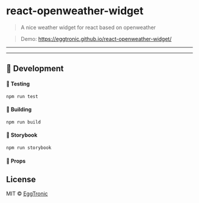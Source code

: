 # react-openweather-widget

> A nice weather widget for react based on openweather

> Demo: https://eggtronic.github.io/react-openweather-widget/

---

---

## 🔨 Development

#### 🧪 Testing

`npm run test`

#### 🔧 Building

`npm run build`

#### 🔖 Storybook

`npm run storybook`

#### 📝 Props

## License

MIT © [EggTronic](https://github.com/eggtronic)
